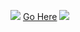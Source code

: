 ![](https://user-images.githubusercontent.com/26511983/70856005-c3153d00-1e99-11ea-9c06-62760fc718ff.png)
[Go Here](https://user-images.githubusercontent.com/26511983/70856005-c3153d00-1e99-11ea-9c06-62760fc718ff.png)
![](https://user-images.githubusercontent.com/26511983/70856086-69157700-1e9b-11ea-9c56-41d2314ed0a2.png)
